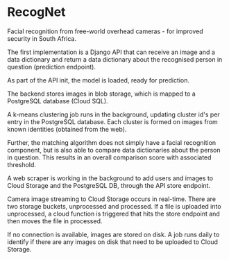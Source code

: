 # RecogNet
Facial recognition from free-world overhead cameras - for improved security
in South Africa.

The first implementation is a Django API that can receive an image and
a data dictionary and return a data dictionary about the recognised 
person in question (prediction endpoint).

As part of the API init, the model is loaded, ready for prediction.

The backend stores images in blob storage, which is mapped to a PostgreSQL
database (Cloud SQL).

A k-means clustering job runs in the background, updating cluster id's
per entry in the PostgreSQL database. Each cluster is formed on 
images from known identities (obtained from the web).

Further, the matching algorithm does not simply have a facial recognition 
component, but is also able to compare data dictionaries about the person
in question. This results in an overall comparison score with associated 
threshold.

A web scraper is working in the background to add users and images to
Cloud Storage and the PostgreSQL DB, through the API store endpoint.

Camera image streaming to Cloud Storage occurs in real-time.
There are two storage buckets, unprocessed and processed.
If a file is uploaded into unprocessed, a cloud function is triggered
that hits the store endpoint and then moves the file in processed.

If no connection is available, images are stored on disk.
A job runs daily to identify if there are any images on disk that need
to be uploaded to Cloud Storage.